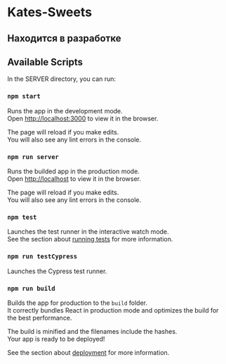# Kates-Sweets
## Находится в разработке
<!-- ### Ссылка на сайт [открыть тык](http://3.123.134.226) -->
<!-- ### Ссылка на процесс разработки макета https://www.figma.com/file/NskHWrMcEdtZgqcbH4scSj/test -->

## Available Scripts

In the SERVER directory, you can run:

### `npm start`

Runs the app in the development mode.\
Open [http://localhost:3000](http://localhost:3000) to view it in the browser.

The page will reload if you make edits.\
You will also see any lint errors in the console.

### `npm run server`

Runs the builded app in the production mode.\
Open [http://localhost](http://localhost) to view it in the browser.

The page will reload if you make edits.\
You will also see any lint errors in the console.

### `npm test`

Launches the test runner in the interactive watch mode.\
See the section about [running tests](https://facebook.github.io/create-react-app/docs/running-tests) for more information.

### `npm run testCypress`

Launches the Cypress test runner.

### `npm run build`

Builds the app for production to the `build` folder.\
It correctly bundles React in production mode and optimizes the build for the best performance.

The build is minified and the filenames include the hashes.\
Your app is ready to be deployed!

See the section about [deployment](https://facebook.github.io/create-react-app/docs/deployment) for more information.
